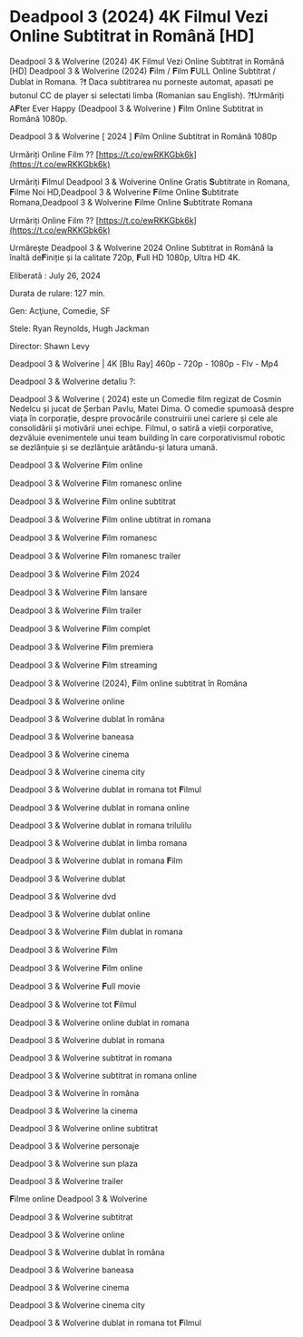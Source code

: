 # Deadpool 3 (2024) 4K Filmul Vezi Online Subtitrat in Română [HD]

Deadpool 3 & Wolverine (2024) 4K Filmul Vezi Online Subtitrat in Română [HD]
Deadpool 3 & Wolverine (2024) 𝐅ilm / 𝐅ilm 𝐅ULL Online Subtitrat / Dublat in Romana. ?❗️️ Daca subtitrarea nu porneste automat, apasati pe butonul CC de player si selectati limba (Romanian sau English). ?❗️️Urmăriți A𝐅ter Ever Happy (Deadpool 3 & Wolverine ) 𝐅ilm Online Subtitrat in Română 1080p.

Deadpool 3 & Wolverine [ 2024 ] 𝐅ilm Online Subtitrat in Română 1080p

Urmăriți Online Film ?? [https://t.co/ewRKKGbk6k](https://t.co/ewRKKGbk6k)

Urmăriți 𝐅ilmul Deadpool 3 & Wolverine Online Gratis 𝐒ubtitrate in Romana, 𝐅ilme Noi HD,Deadpool 3 & Wolverine 𝐅ilme Online 𝐒ubtitrate Romana,Deadpool 3 & Wolverine 𝐅ilme Online 𝐒ubtitrate Romana

Urmăriți Online Film ?? [https://t.co/ewRKKGbk6k](https://t.co/ewRKKGbk6k)

Urmărește Deadpool 3 & Wolverine 2024 Online Subtitrat in Română la înaltă de𝐅iniție și la calitate 720p, 𝐅ull HD 1080p, Ultra HD 4K.

Eliberată : July 26, 2024

Durata de rulare: 127 min.

Gen: Acţiune, Comedie, SF

Stele: Ryan Reynolds, Hugh Jackman

Director: Shawn Levy

Deadpool 3 & Wolverine | 4K [Blu Ray] 460p - 720p - 1080p - Flv - Mp4

Deadpool 3 & Wolverine detaliu ?:

Deadpool 3 & Wolverine ( 2024) este un Comedie film regizat de Cosmin Nedelcu și jucat de Șerban Pavlu, Matei Dima. O comedie spumoasă despre viața în corporație, despre provocările construirii unei cariere și cele ale consolidării și motivării unei echipe. Filmul, o satiră a vieții corporative, dezvăluie evenimentele unui team building în care corporativismul robotic se dezlănțuie și se dezlănțuie arătându-și latura umană.

Deadpool 3 & Wolverine 𝐅ilm online

Deadpool 3 & Wolverine 𝐅ilm romanesc online

Deadpool 3 & Wolverine 𝐅ilm online subtitrat

Deadpool 3 & Wolverine 𝐅ilm online ubtitrat in romana

Deadpool 3 & Wolverine 𝐅ilm romanesc

Deadpool 3 & Wolverine 𝐅ilm romanesc trailer

Deadpool 3 & Wolverine 𝐅ilm 2024

Deadpool 3 & Wolverine 𝐅ilm lansare

Deadpool 3 & Wolverine 𝐅ilm trailer

Deadpool 3 & Wolverine 𝐅ilm complet

Deadpool 3 & Wolverine 𝐅ilm premiera

Deadpool 3 & Wolverine 𝐅ilm streaming

Deadpool 3 & Wolverine (2024), 𝐅ilm online subtitrat în Româna

Deadpool 3 & Wolverine online

Deadpool 3 & Wolverine dublat în româna

Deadpool 3 & Wolverine baneasa

Deadpool 3 & Wolverine cinema

Deadpool 3 & Wolverine cinema city

Deadpool 3 & Wolverine dublat in romana tot 𝐅ilmul

Deadpool 3 & Wolverine dublat in romana online

Deadpool 3 & Wolverine dublat in romana trilulilu

Deadpool 3 & Wolverine dublat in limba romana

Deadpool 3 & Wolverine dublat in romana 𝐅ilm

Deadpool 3 & Wolverine dublat

Deadpool 3 & Wolverine dvd

Deadpool 3 & Wolverine dublat online

Deadpool 3 & Wolverine 𝐅ilm dublat in romana

Deadpool 3 & Wolverine 𝐅ilm

Deadpool 3 & Wolverine 𝐅ilm online

Deadpool 3 & Wolverine 𝐅ull movie

Deadpool 3 & Wolverine tot 𝐅ilmul

Deadpool 3 & Wolverine online dublat in romana

Deadpool 3 & Wolverine dublat in romana

Deadpool 3 & Wolverine subtitrat in romana

Deadpool 3 & Wolverine subtitrat in romana online

Deadpool 3 & Wolverine în româna

Deadpool 3 & Wolverine la cinema

Deadpool 3 & Wolverine online subtitrat

Deadpool 3 & Wolverine personaje

Deadpool 3 & Wolverine sun plaza

Deadpool 3 & Wolverine trailer

𝐅ilme online Deadpool 3 & Wolverine

Deadpool 3 & Wolverine subtitrat

Deadpool 3 & Wolverine online

Deadpool 3 & Wolverine dublat în româna

Deadpool 3 & Wolverine baneasa

Deadpool 3 & Wolverine cinema

Deadpool 3 & Wolverine cinema city

Deadpool 3 & Wolverine dublat in romana tot 𝐅ilmul
